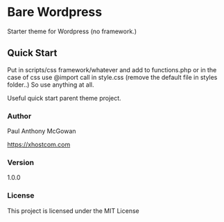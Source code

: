 # Bare Wordpress

Starter theme for Wordpress (no framework.)

## Quick Start

Put in scripts/css framework/whatever and add to functions.php or in the case of css use @import call in style.css (remove the default file in styles folder..) So use anything at all.

Useful quick start parent theme project.

### Author

Paul Anthony McGowan

https://xhostcom.com

### Version

1.0.0

### License

This project is licensed under the MIT License
